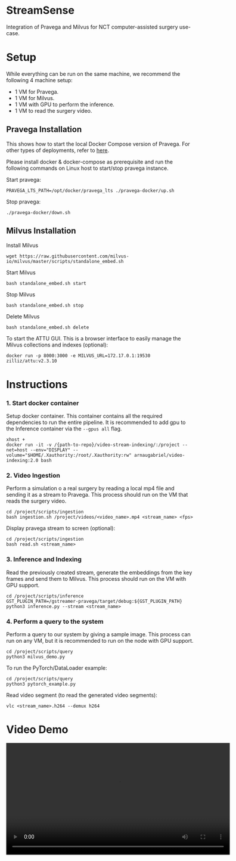 # StreamSense
Integration of Pravega and Milvus for NCT computer-assisted surgery use-case.

# Setup

While everything can be run on the same machine, we recommend the following 4 machine setup:

* 1 VM for Pravega.
* 1 VM for Milvus.
* 1 VM with GPU to perform the inference.
* 1 VM to read the surgery video. 

## Pravega Installation

This shows how to start the local Docker Compose version of Pravega. For other types of deployments, refer to [here](https://github.com/pravega/pravega/blob/master/documentation/src/docs/deployment/deployment.md).

Please install docker & docker-compose as prerequisite and run the following commands on Linux host to start/stop pravega instance. 

Start pravega:
```
PRAVEGA_LTS_PATH=/opt/docker/pravega_lts ./pravega-docker/up.sh
```

Stop pravega:
```
./pravega-docker/down.sh
```

## Milvus Installation

Install Milvus
```
wget https://raw.githubusercontent.com/milvus-io/milvus/master/scripts/standalone_embed.sh
```

Start Milvus
```
bash standalone_embed.sh start
```

Stop Milvus
```
bash standalone_embed.sh stop
```

Delete Milvus
```
bash standalone_embed.sh delete
```

To start the ATTU GUI. This is a browser interface to easily manage the Milvus collections and indexes (optional):
```
docker run -p 8000:3000 -e MILVUS_URL=172.17.0.1:19530 zilliz/attu:v2.3.10
```

# Instructions
### 1. Start docker container
Setup docker container. This container contains all the required dependencies to run the entire pipeline. It is recommended to add gpu to the Inference container via the ```--gpus all``` flag.

```
xhost +
docker run -it -v /{path-to-repo}/video-stream-indexing/:/project --net=host --env="DISPLAY" --volume="$HOME/.Xauthority:/root/.Xauthority:rw" arnaugabriel/video-indexing:2.0 bash
```

### 2. Video Ingestion
Perform a simulation o a real surgery by reading a local mp4 file and sending it as a stream to Pravega. This process should run on the VM that reads the surgery video.
```
cd /project/scripts/ingestion
bash ingestion.sh /project/videos/<video_name>.mp4 <stream_name> <fps>
```

Display pravega stream to screen (optional):
```
cd /project/scripts/ingestion
bash read.sh <stream_name>
```

### 3. Inference and Indexing
Read the previously created stream, generate the embeddings from the key frames and send them to Milvus. This process should run on the VM with GPU support.

```
cd /project/scripts/inference
GST_PLUGIN_PATH=/gstreamer-pravega/target/debug:${GST_PLUGIN_PATH} python3 inference.py --stream <stream_name>
```

### 4. Perform a query to the system

Perform a query to our system by giving a sample image. This process can run on any VM, but it is recommended to run on the node with GPU support.
```
cd /project/scripts/query
python3 milvus_demo.py
```

To run the PyTorch/DataLoader example:
```
cd /project/scripts/query
python3 pytorch_example.py
```

Read video segment (to read the generated video segments):
```
vlc <stream_name>.h264 --demux h264
```

# Video Demo

<video width="600" controls>
  <source src="https://github.com/ArnauGabrielAtienza/video-stream-indexing/raw/main/media/demo.mp4" type="video/mp4">
  Your browser does not support the video tag.
</video>
